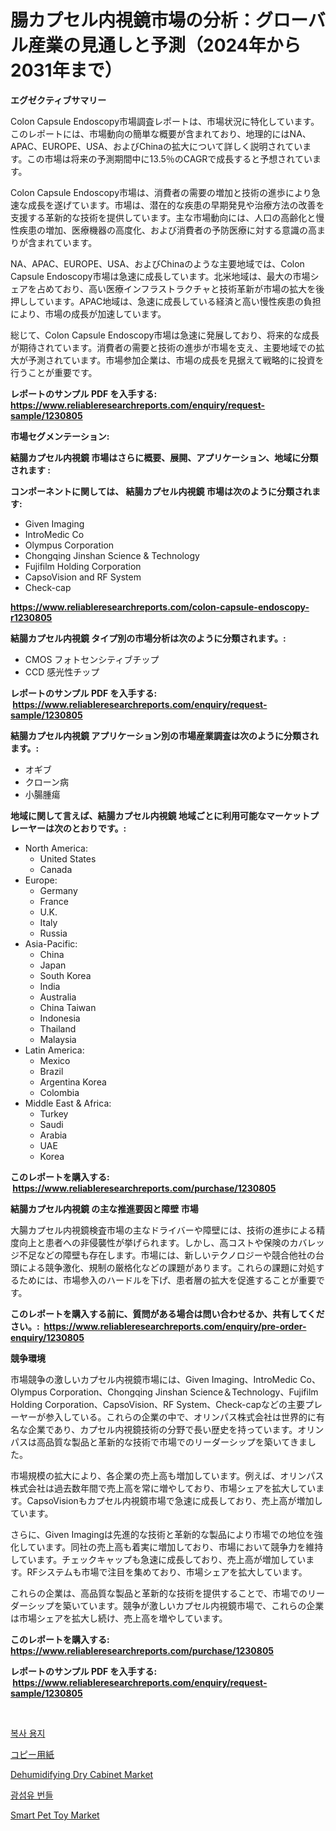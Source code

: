 <p><h1>腸カプセル内視鏡市場の分析：グローバル産業の見通しと予測（2024年から2031年まで）</h1></p><p><strong>エグゼクティブサマリー</strong></p>
<p><p>Colon Capsule Endoscopy市場調査レポートは、市場状況に特化しています。このレポートには、市場動向の簡単な概要が含まれており、地理的にはNA、APAC、EUROPE、USA、およびChinaの拡大について詳しく説明されています。この市場は将来の予測期間中に13.5％のCAGRで成長すると予想されています。</p><p>Colon Capsule Endoscopy市場は、消費者の需要の増加と技術の進歩により急速な成長を遂げています。市場は、潜在的な疾患の早期発見や治療方法の改善を支援する革新的な技術を提供しています。主な市場動向には、人口の高齢化と慢性疾患の増加、医療機器の高度化、および消費者の予防医療に対する意識の高まりが含まれています。</p><p>NA、APAC、EUROPE、USA、およびChinaのような主要地域では、Colon Capsule Endoscopy市場は急速に成長しています。北米地域は、最大の市場シェアを占めており、高い医療インフラストラクチャと技術革新が市場の拡大を後押ししています。APAC地域は、急速に成長している経済と高い慢性疾患の負担により、市場の成長が加速しています。</p><p>総じて、Colon Capsule Endoscopy市場は急速に発展しており、将来的な成長が期待されています。消費者の需要と技術の進歩が市場を支え、主要地域での拡大が予測されています。市場参加企業は、市場の成長を見据えて戦略的に投資を行うことが重要です。</p></p>
<p><strong>レポートのサンプル PDF を入手する: <a href="https://www.reliableresearchreports.com/enquiry/request-sample/1230805">https://www.reliableresearchreports.com/enquiry/request-sample/1230805</a></strong></p>
<p><strong>市場セグメンテーション:</strong></p>
<p><strong> 結腸カプセル内視鏡 市場はさらに概要、展開、アプリケーション、地域に分類されます :</strong></p>
<p><strong>コンポーネントに関しては、 結腸カプセル内視鏡 市場は次のように分類されます: &nbsp;</strong></p>
<p><ul><li>Given Imaging</li><li>IntroMedic Co</li><li>Olympus Corporation</li><li>Chongqing Jinshan Science & Technology</li><li>Fujifilm Holding Corporation</li><li>CapsoVision and RF System</li><li>Check-cap</li></ul></p>
<p><strong><a href="https://www.reliableresearchreports.com/colon-capsule-endoscopy-r1230805">https://www.reliableresearchreports.com/colon-capsule-endoscopy-r1230805</a></strong></p>
<p><strong> 結腸カプセル内視鏡 タイプ別の市場分析は次のように分類されます。:</strong></p>
<p><ul><li>CMOS フォトセンシティブチップ</li><li>CCD 感光性チップ</li></ul></p>
<p><strong>レポートのサンプル PDF を入手する: &nbsp;<a href="https://www.reliableresearchreports.com/enquiry/request-sample/1230805">https://www.reliableresearchreports.com/enquiry/request-sample/1230805</a></strong></p>
<p><strong> 結腸カプセル内視鏡 アプリケーション別の市場産業調査は次のように分類されます。:</strong></p>
<p><ul><li>オギブ</li><li>クローン病</li><li>小腸腫瘍</li></ul></p>
<p><strong>地域に関して言えば、結腸カプセル内視鏡 地域ごとに利用可能なマーケットプレーヤーは次のとおりです。:</strong></p>
<p><ul>
    <li>
        North America:
        <ul>
            <li>United States</li>
            <li>Canada</li>
        </ul>
    </li>
    <li>
        Europe:
        <ul>
            <li>Germany</li>
            <li>France</li>
            <li>U.K.</li>
            <li>Italy</li>
            <li>Russia</li>
        </ul>
    </li>
    <li>
        Asia-Pacific:
        <ul>
            <li>China</li>
            <li>Japan</li>
            <li>South Korea</li>
            <li>India</li>
            <li>Australia</li>
            <li>China Taiwan</li>
            <li>Indonesia</li>
            <li>Thailand</li>
            <li>Malaysia</li>
        </ul>
    </li>
    <li>
        Latin America:
        <ul>
            <li>Mexico</li>
            <li>Brazil</li>
            <li>Argentina Korea</li>
            <li>Colombia</li>
        </ul>
    </li>
    <li>
        Middle East & Africa:
        <ul>
            <li>Turkey</li>
            <li>Saudi</li>
            <li>Arabia</li>
            <li>UAE</li>
            <li>Korea</li>
        </ul>
    </li>
    </ul></p>
<p><strong>このレポートを購入する: &nbsp;<a href="https://www.reliableresearchreports.com/purchase/1230805">https://www.reliableresearchreports.com/purchase/1230805</a></strong></p>
<p><strong>結腸カプセル内視鏡 の主な推進要因と障壁 市場</strong></p>
<p><p>大腸カプセル内視鏡検査市場の主なドライバーや障壁には、技術の進歩による精度向上と患者への非侵襲性が挙げられます。しかし、高コストや保険のカバレッジ不足などの障壁も存在します。市場には、新しいテクノロジーや競合他社の台頭による競争激化、規制の厳格化などの課題があります。これらの課題に対処するためには、市場参入のハードルを下げ、患者層の拡大を促進することが重要です。</p></p>
<p><strong>このレポートを購入する前に、質問がある場合は問い合わせるか、共有してください。:&nbsp; <a href="https://www.reliableresearchreports.com/enquiry/pre-order-enquiry/1230805">https://www.reliableresearchreports.com/enquiry/pre-order-enquiry/1230805</a></strong></p>
<p><strong>競争環境</strong></p>
<p><p>市場競争の激しいカプセル内視鏡市場には、Given Imaging、IntroMedic Co、Olympus Corporation、Chongqing Jinshan Science＆Technology、Fujifilm Holding Corporation、CapsoVision、RF System、Check-capなどの主要プレーヤーが参入している。これらの企業の中で、オリンパス株式会社は世界的に有名な企業であり、カプセル内視鏡技術の分野で長い歴史を持っています。オリンパスは高品質な製品と革新的な技術で市場でのリーダーシップを築いてきました。</p><p>市場規模の拡大により、各企業の売上高も増加しています。例えば、オリンパス株式会社は過去数年間で売上高を常に増やしており、市場シェアを拡大しています。CapsoVisionもカプセル内視鏡市場で急速に成長しており、売上高が増加しています。</p><p>さらに、Given Imagingは先進的な技術と革新的な製品により市場での地位を強化しています。同社の売上高も着実に増加しており、市場において競争力を維持しています。チェックキャップも急速に成長しており、売上高が増加しています。RFシステムも市場で注目を集めており、市場シェアを拡大しています。</p><p>これらの企業は、高品質な製品と革新的な技術を提供することで、市場でのリーダーシップを築いています。競争が激しいカプセル内視鏡市場で、これらの企業は市場シェアを拡大し続け、売上高を増やしています。</p></p>
<p><strong>このレポートを購入する: &nbsp; <a href="https://www.reliableresearchreports.com/purchase/1230805">https://www.reliableresearchreports.com/purchase/1230805</a></strong></p>
<p><strong>レポートのサンプル PDF を入手する: &nbsp;<a href="https://www.reliableresearchreports.com/enquiry/request-sample/1230805">https://www.reliableresearchreports.com/enquiry/request-sample/1230805</a></strong><strong></strong></p>
<p>&nbsp;</p>
<p><p><a href="https://github.com/khytkeqagplkzqvh/Market-Research-Report-List-1/blob/main/335545640649.md">복사 용지</a></p><p><a href="https://github.com/bucuel854722/Market-Research-Report-List-1/blob/main/184889040654.md">コピー用紙</a></p><p><a href="https://www.linkedin.com/pulse/dehumidifying-dry-cabinet-market-analysis-its-cagr-segmentation-ixmjf?trackingId=BelsMoPowIwm6FFr9qUJ1Q%3D%3D">Dehumidifying Dry Cabinet Market</a></p><p><a href="https://github.com/bvubpqd5241630/Market-Research-Report-List-1/blob/main/748536940647.md">광섬유 번들</a></p><p><a href="https://www.linkedin.com/pulse/smart-pet-toynbspmarket-focuses-market-share-size-projected-forecast-jvdcf?trackingId=dRusefl%2F8aIhssYHRfKOsA%3D%3D">Smart Pet Toy Market</a></p></p>